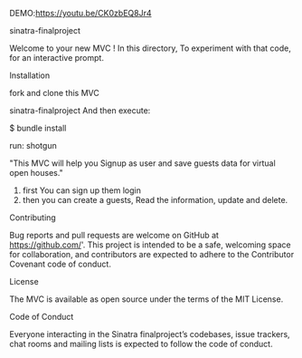 

DEMO:https://youtu.be/CK0zbEQ8Jr4


sinatra-finalproject

Welcome to your new MVC ! In this directory,  To experiment with that code, for an interactive prompt.

Installation

fork and clone this MVC

sinatra-finalproject
And then execute:

$ bundle install

run: shotgun 



  "This MVC will help you Signup as user and save guests data for virtual open houses."
  1) first You can sign up them login 
  2) then you can create a guests, Read the information, update and delete.




Contributing

Bug reports and pull requests are welcome on GitHub at https://github.com/'. This project is intended to be a safe, welcoming space for collaboration, and contributors are expected to adhere to the Contributor Covenant code of conduct.

License

The MVC is available as open source under the terms of the MIT License.

Code of Conduct

Everyone interacting in the Sinatra finalproject’s codebases, issue trackers, chat rooms and mailing lists is expected to follow the code of conduct.
